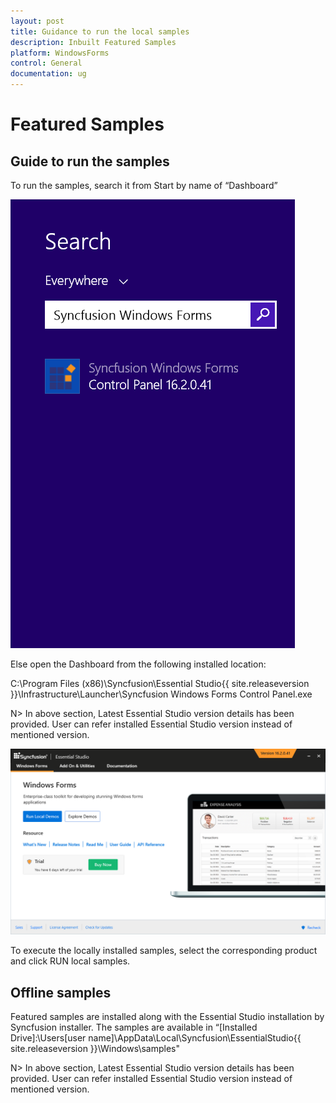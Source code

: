 ```yaml
---
layout: post
title: Guidance to run the local samples
description: Inbuilt Featured Samples
platform: WindowsForms
control: General
documentation: ug
---
```




# Featured Samples

## Guide to run the samples

To run the samples, search it from Start by name of “Dashboard”

![dashboard](featured-samples_images/dashboardsearch.png)

Else open the Dashboard from the following installed location:

C:\Program Files (x86)\Syncfusion\Essential Studio\{{ site.releaseversion }}\Infrastructure\Launcher\Syncfusion Windows Forms Control Panel.exe

N> In above section, Latest Essential Studio version details has been provided. User can refer installed Essential Studio version instead of mentioned version.


![dashboard](featured-samples_images/Guidetorunthesamples_img1.png)


To execute the locally installed samples, select the corresponding product and click RUN local samples.

## Offline samples

Featured samples are installed along with the Essential Studio installation by Syncfusion installer. The samples are available in “[Installed Drive]:\Users[user name]\AppData\Local\Syncfusion\EssentialStudio\{{ site.releaseversion }}\Windows\samples"

N> In above section, Latest Essential Studio version details has been provided. User can refer installed Essential Studio version instead of mentioned version.